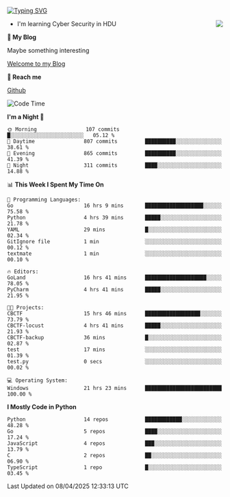 [![Typing SVG](https://readme-typing-svg.herokuapp.com?font=Fira+Code&pause=1000&random=false&width=450&height=60&lines=Hello+%F0%9F%91%8B%F0%9F%8F%BB;I'm+JBNRZ)](https://git.io/typing-svg)

<a href="#">
  <img align="right" src="https://github-readme-stats.vercel.app/api?username=JBNRZ&show_icons=true&bg_color=15,f2f7fd,E0EAFC" />
</a>

- I'm learning Cyber Security in HDU

 **🌱 My Blog**

Maybe something interesting

[Welcome to my Blog](https://jbnrz.com.cn/)

 **💬 Reach me** 

[Github](https://github.com/JBNRZ)


<!--START_SECTION:waka-->
![Code Time](http://img.shields.io/badge/Code%20Time-1%2C121%20hrs%2010%20mins-blue)

**I'm a Night 🦉** 

```text
🌞 Morning                107 commits         █░░░░░░░░░░░░░░░░░░░░░░░░   05.12 % 
🌆 Daytime                807 commits         ██████████░░░░░░░░░░░░░░░   38.61 % 
🌃 Evening                865 commits         ██████████░░░░░░░░░░░░░░░   41.39 % 
🌙 Night                  311 commits         ████░░░░░░░░░░░░░░░░░░░░░   14.88 % 
```


📊 **This Week I Spent My Time On** 

```text
💬 Programming Languages: 
Go                       16 hrs 9 mins       ███████████████████░░░░░░   75.58 % 
Python                   4 hrs 39 mins       █████░░░░░░░░░░░░░░░░░░░░   21.78 % 
YAML                     29 mins             █░░░░░░░░░░░░░░░░░░░░░░░░   02.34 % 
GitIgnore file           1 min               ░░░░░░░░░░░░░░░░░░░░░░░░░   00.12 % 
textmate                 1 min               ░░░░░░░░░░░░░░░░░░░░░░░░░   00.10 % 

🔥 Editors: 
GoLand                   16 hrs 41 mins      ████████████████████░░░░░   78.05 % 
PyCharm                  4 hrs 41 mins       █████░░░░░░░░░░░░░░░░░░░░   21.95 % 

🐱‍💻 Projects: 
CBCTF                    15 hrs 46 mins      ██████████████████░░░░░░░   73.79 % 
CBCTF-locust             4 hrs 41 mins       █████░░░░░░░░░░░░░░░░░░░░   21.93 % 
CBCTF-backup             36 mins             █░░░░░░░░░░░░░░░░░░░░░░░░   02.87 % 
test                     17 mins             ░░░░░░░░░░░░░░░░░░░░░░░░░   01.39 % 
test.py                  0 secs              ░░░░░░░░░░░░░░░░░░░░░░░░░   00.02 % 

💻 Operating System: 
Windows                  21 hrs 23 mins      █████████████████████████   100.00 % 
```

**I Mostly Code in Python** 

```text
Python                   14 repos            ████████████░░░░░░░░░░░░░   48.28 % 
Go                       5 repos             ████░░░░░░░░░░░░░░░░░░░░░   17.24 % 
JavaScript               4 repos             ███░░░░░░░░░░░░░░░░░░░░░░   13.79 % 
C                        2 repos             ██░░░░░░░░░░░░░░░░░░░░░░░   06.90 % 
TypeScript               1 repo              █░░░░░░░░░░░░░░░░░░░░░░░░   03.45 % 
```




 Last Updated on 08/04/2025 12:33:13 UTC
<!--END_SECTION:waka-->
